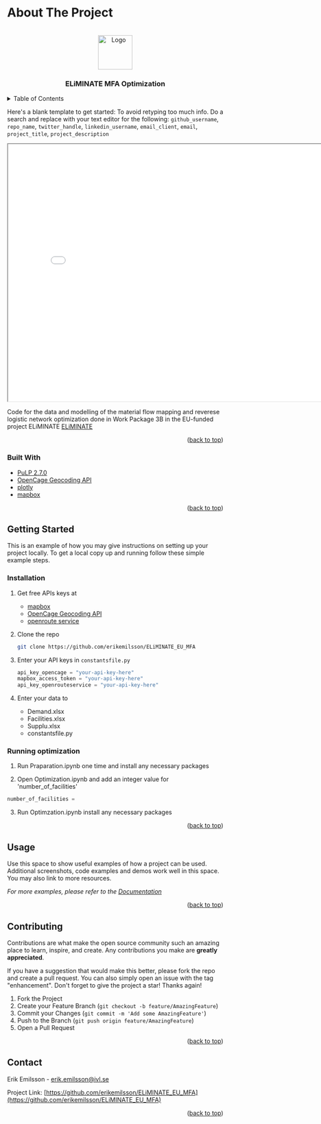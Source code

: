 # About The Project

<!-- PROJECT LOGO -->
<br />
<div align="center">
  <a href="https://github.com/github_username/repo_name">
    <img src="images/logo.png" alt="Logo" width="80" height="80">
  </a>

<h3 align="center">ELiMINATE MFA Optimization</h3>

</div>

<!-- TABLE OF CONTENTS -->
<details>
  <summary>Table of Contents</summary>
  <ol>
    <li>
      <a href="#about-the-project">About The Project</a>
      <ul>
        <li><a href="#built-with">Built With</a></li>
      </ul>
    </li>
    <li>
      <a href="#getting-started">Getting Started</a>
      <ul>
        <li><a href="#prerequisites">Prerequisites</a></li>
        <li><a href="#installation">Installation</a></li>
      </ul>
    </li>
    <li><a href="#usage">Usage</a></li>
    <li><a href="#contact">Contact</a></li>
  </ol>
</details>

<!-- ABOUT THE PROJECT -->

Here's a blank template to get started: To avoid retyping too much info. Do a search and replace with your text editor for the following: `github_username`, `repo_name`, `twitter_handle`, `linkedin_username`, `email_client`, `email`, `project_title`, `project_description`

<iframe src="example_images/Producers_Year_2030.html" height="600" width="800"></iframe>

Code for the data and modelling of the material flow mapping and reverese logistic network optimization done in Work Package 3B in the EU-funded project ELiMINATE <a href=https://www.vinnova.se/en/p/end-of-life-li-ion-battery-management-integration-and-technology-evaluation-eliminate/)https://www.vinnova.se/en/p/end-of-life-li-ion-battery-management-integration-and-technology-evaluation-eliminate/>ELiMINATE</a>


<p align="right">(<a href="#readme-top">back to top</a>)</p>



### Built With

* <a href="https://pypi.org/project/PuLP">PuLP 2.7.0</a>
* <a href="https://opencagedata.com">OpenCage Geocoding API</a>
* <a href="https://plotly.com">plotly</a>
* <a href="https://mapbox.com">mapbox</a>

<p align="right">(<a href="#readme-top">back to top</a>)</p>



<!-- GETTING STARTED -->
## Getting Started

This is an example of how you may give instructions on setting up your project locally.
To get a local copy up and running follow these simple example steps.

### Installation

1. Get free APIs keys at
    - [mapbox](https://mapbox.com)
    - [OpenCage Geocoding API](https://opencagedata.com)
    - [openroute service](https://openrouteservice.org)
  
2. Clone the repo
   ```sh
   git clone https://github.com/erikemilsson/ELiMINATE_EU_MFA
   ```

3. Enter your API keys in `constantsfile.py`
   ```py
   api_key_opencage = "your-api-key-here"
   mapbox_access_token = "your-api-key-here"
   api_key_openrouteservice = "your-api-key-here"
   ```
   
4. Enter your data to
   - Demand.xlsx
   - Facilities.xlsx
   - Supplu.xlsx
   - constantsfile.py

  ### Running optimization

1. Run Praparation.ipynb one time and install any necessary packages

2. Open Optimization.ipynb and add an integer value for 'number_of_facilities'

  ```py
  number_of_facilities = 
  ```
3. Run Optimzation.ipynb install any necessary packages


<p align="right">(<a href="#readme-top">back to top</a>)</p>



<!-- USAGE EXAMPLES -->
## Usage

Use this space to show useful examples of how a project can be used. Additional screenshots, code examples and demos work well in this space. You may also link to more resources.

_For more examples, please refer to the [Documentation](https://example.com)_

<p align="right">(<a href="#readme-top">back to top</a>)</p>



<!-- CONTRIBUTING -->
## Contributing

Contributions are what make the open source community such an amazing place to learn, inspire, and create. Any contributions you make are **greatly appreciated**.

If you have a suggestion that would make this better, please fork the repo and create a pull request. You can also simply open an issue with the tag "enhancement".
Don't forget to give the project a star! Thanks again!

1. Fork the Project
2. Create your Feature Branch (`git checkout -b feature/AmazingFeature`)
3. Commit your Changes (`git commit -m 'Add some AmazingFeature'`)
4. Push to the Branch (`git push origin feature/AmazingFeature`)
5. Open a Pull Request

<p align="right">(<a href="#readme-top">back to top</a>)</p>

<!-- CONTACT -->
## Contact

Erik Emilsson - erik.emilsson@ivl.se

Project Link: [https://github.com/erikemilsson/ELiMINATE_EU_MFA](https://github.com/erikemilsson/ELiMINATE_EU_MFA)

<p align="right">(<a href="#readme-top">back to top</a>)</p>
